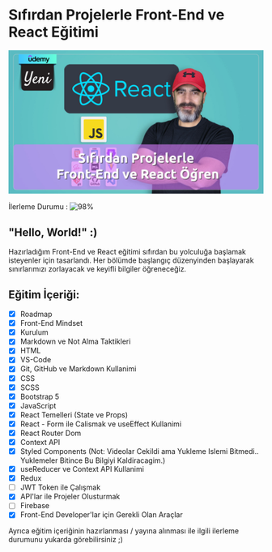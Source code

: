 # Sıfırdan Projelerle Front-End ve React Eğitimi
[![Udemy - Sıfırdan Projelerle React Öğren](https://github.com/hakanyalcinkaya/hakanyalcinkaya/blob/main/assets/img/udemy-react-v1.jpg)](http://lnk.ktlzr.co/gt-repo-react)

İlerleme Durumu : ![98%](https://progress-bar.dev/96)

## "Hello, World!" :)
Hazırladığım Front-End ve React eğitimi sıfırdan bu yolculuğa başlamak isteyenler için tasarlandı. Her bölümde başlangıç düzenyinden başlayarak sınırlarımızı zorlayacak ve keyifli bilgiler öğreneceğiz. 

## Eğitim İçeriği:
- [x] Roadmap
- [x] Front-End Mindset
- [x] Kurulum
- [x] Markdown ve Not Alma Taktikleri
- [x] HTML
- [x] VS-Code
- [x] Git, GitHub ve Markdown Kullanimi
- [x] CSS
- [x] SCSS
- [x] Bootstrap 5
- [x] JavaScript
- [x] React Temelleri (State ve Props)
- [x] React - Form ile Calismak ve useEffect Kullanimi
- [x] React Router Dom 
- [x] Context API
- [x] Styled Components (Not: Videolar Cekildi ama Yukleme Islemi Bitmedi.. Yuklemeler Bitince Bu Bilgiyi Kaldiracagim.)
- [x] useReducer ve Context API Kullanimi
- [x] Redux
- [ ] JWT Token ile Çalışmak
- [x] API'lar ile Projeler Olusturmak
- [ ] Firebase
- [x] Front-End Developer'lar için Gerekli Olan Araçlar

Ayrıca eğitim içeriğinin hazırlanması / yayına alınması ile ilgili ilerleme durumunu yukarda görebilirsiniz ;)

